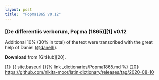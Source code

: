 ```yaml
---
layout: post
title:  "Popma1865 v0.12"
---
```


### [De differentiis verborum, Popma (1865)][1] v0.12

Additional 10% (30% in total) of the text were transcribed with the great help of Daniel ([@danelh](https://github.com/danelh)).


**Download** from [GitHub][20].


[1]: {{ site.baseurl }}{% link _dictionaries/Popma1865.md %}
[20]: https://github.com/nikita-moor/latin-dictionary/releases/tag/2020-08-10

